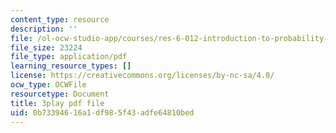 ```yaml
---
content_type: resource
description: ''
file: /ol-ocw-studio-app/courses/res-6-012-introduction-to-probability-spring-2018/0b73394616a1df985f43adfe64810bed_vEsUsaK1HBk.pdf
file_size: 23224
file_type: application/pdf
learning_resource_types: []
license: https://creativecommons.org/licenses/by-nc-sa/4.0/
ocw_type: OCWFile
resourcetype: Document
title: 3play pdf file
uid: 0b733946-16a1-df98-5f43-adfe64810bed
---
```

